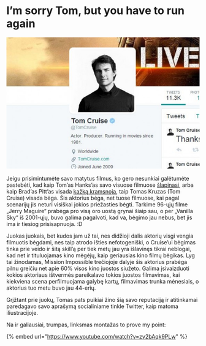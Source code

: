 # I’m sorry Tom, but you have to run again

![](../../.gitbook/assets/cruiser-559x381.jpg)

Jeigu prisimintumėte savo matytus filmus, ko gero nesunkiai galėtumėte pastebėti, kad kaip Tom’as Hanks’as savo visuose filmuose [šlapinasi](https://youtu.be/X-bUPPQZF0U?t=57s), arba kaip Brad’as Pitt’as visada [kažką kramsnoja](https://www.youtube.com/watch?v=v4eg7V7O10E), taip Tomas Kruzas \(Tom Cruise\) visada bėga. Šis aktorius bėga, net tuose filmuose, kai pagal scenarijų jis neturi visiškai jokios priežasties bėgti. Tarkime 96-ųjų filme „Jerry Maguire“ prabėga pro visą oro uostą grynai šiaip sau, o per „Vanilla Sky“ iš 2001-ųjų, buvo galima pagalvoti, kad va, bėgimo jau nebus, bet jis ima ir tiesiog prisisapnuoja. :D

Juokas juokais, bet kudos jam už tai, nes didžioji dalis aktorių visgi vengia filmuotis bėgdami, nes taip atrodo išties nefotogeniški, o Cruise’ui bėgimas tinka prie veido ir šitą skill’ą per tiek metų jau yra išlavinęs tikrai neblogai, kad net ir tituluojamas kino mėgėjų, kaip geriausias kino filmų bėgikas. Lyg tai žinodamas, Mission Impossible trečiojoje dalyje šis aktorius prabėga pilnu greičiu net apie 60% visos kino juostos siužeto. Galima įsivaizduoti kokios aktoriaus ištvermės pareikalavo tokios juostos filmavimas, kai kiekviena scena perfilmuojama galybę kartų, filmavimas trunka mėnesiais, o aktorius tuo metu buvo jau 44-erių.

Grįžtant prie juokų, Tomas pats puikiai žino šią savo reputaciją ir atitinkamai paredagavo savo aprašymą socialiniame tinkle Twitter, kaip matoma iliustracijoje.

Na ir galiausiai, trumpas, linksmas montažas to prove my point:

{% embed url="https://www.youtube.com/watch?v=zv2bAqk9PLw" %}



